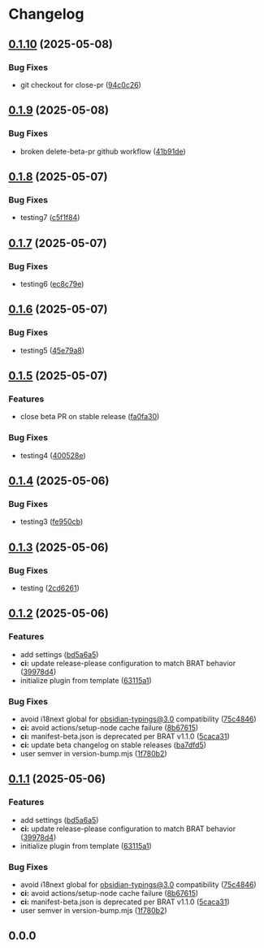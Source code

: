 # Changelog

## [0.1.10](https://github.com/baodrate/obsidian-timestampy/compare/0.1.9...0.1.10) (2025-05-08)


### Bug Fixes

* git checkout for close-pr ([94c0c26](https://github.com/baodrate/obsidian-timestampy/commit/94c0c262f66a3b982771a4f314dd3dbfedf3675b))

## [0.1.9](https://github.com/baodrate/obsidian-timestampy/compare/0.1.8...0.1.9) (2025-05-08)


### Bug Fixes

* broken delete-beta-pr github workflow ([41b91de](https://github.com/baodrate/obsidian-timestampy/commit/41b91de5d529d854c92caee618e67ddb4b09257f))

## [0.1.8](https://github.com/baodrate/obsidian-timestampy/compare/0.1.7...0.1.8) (2025-05-07)


### Bug Fixes

* testing7 ([c5f1f84](https://github.com/baodrate/obsidian-timestampy/commit/c5f1f845516281a6f14d6b8f915e78ce1e654bcc))

## [0.1.7](https://github.com/baodrate/obsidian-timestampy/compare/0.1.6...0.1.7) (2025-05-07)


### Bug Fixes

* testing6 ([ec8c79e](https://github.com/baodrate/obsidian-timestampy/commit/ec8c79ea820ef6b525c5b4ff971c578e6db5332f))

## [0.1.6](https://github.com/baodrate/obsidian-timestampy/compare/0.1.5...0.1.6) (2025-05-07)


### Bug Fixes

* testing5 ([45e79a8](https://github.com/baodrate/obsidian-timestampy/commit/45e79a8d4646d142590b5b6326e6485cb577fda7))

## [0.1.5](https://github.com/baodrate/obsidian-timestampy/compare/0.1.4...0.1.5) (2025-05-07)


### Features

* close beta PR on stable release ([fa0fa30](https://github.com/baodrate/obsidian-timestampy/commit/fa0fa30f438fb619e9b7c9323a04f97a26916726))


### Bug Fixes

* testing4 ([400528e](https://github.com/baodrate/obsidian-timestampy/commit/400528ea9ef9d9baf52c9e9d751a9718e9b7a39e))

## [0.1.4](https://github.com/baodrate/obsidian-timestampy/compare/0.1.3...0.1.4) (2025-05-06)


### Bug Fixes

* testing3 ([fe950cb](https://github.com/baodrate/obsidian-timestampy/commit/fe950cb41b35ab6a6943670bce403b7d2e053a6b))

## [0.1.3](https://github.com/baodrate/obsidian-timestampy/compare/0.1.2...0.1.3) (2025-05-06)


### Bug Fixes

* testing ([2cd6261](https://github.com/baodrate/obsidian-timestampy/commit/2cd62610efb91872dcf4945b91cd0fe17b213193))

## [0.1.2](https://github.com/baodrate/obsidian-timestampy/compare/0.1.1...0.1.2) (2025-05-06)


### Features

* add settings ([bd5a6a5](https://github.com/baodrate/obsidian-timestampy/commit/bd5a6a5551db880b8901759c9339cc0f98533608))
* **ci:** update release-please configuration to match BRAT behavior ([39978d4](https://github.com/baodrate/obsidian-timestampy/commit/39978d46cf0cbfd298664453b7fa5ac8dc3ec70c))
* initialize plugin from template ([63115a1](https://github.com/baodrate/obsidian-timestampy/commit/63115a12615c3b1df1c56fefd09b65bea3a21922))


### Bug Fixes

* avoid i18next global for obsidian-typings@3.0 compatibility ([75c4846](https://github.com/baodrate/obsidian-timestampy/commit/75c4846d5a3e4b5e4b192c17f409e84a78a3b626))
* **ci:** avoid actions/setup-node cache failure ([8b67615](https://github.com/baodrate/obsidian-timestampy/commit/8b67615fb672cfc7a4b05f8932e304cb8642df0e))
* **ci:** manifest-beta.json is deprecated per BRAT v1.1.0 ([5caca31](https://github.com/baodrate/obsidian-timestampy/commit/5caca31370512593c160781835e6f00a164f77ad))
* **ci:** update beta changelog on stable releases ([ba7dfd5](https://github.com/baodrate/obsidian-timestampy/commit/ba7dfd5dfc5ef07d0e76e14f5717c59e0e2de5b7))
* user semver in version-bump.mjs ([1f780b2](https://github.com/baodrate/obsidian-timestampy/commit/1f780b2f0790845f2ddd9383e1d7b60613625753))

## [0.1.1](https://github.com/baodrate/obsidian-timestampy/compare/0.1.0...0.1.1) (2025-05-06)


### Features

* add settings ([bd5a6a5](https://github.com/baodrate/obsidian-timestampy/commit/bd5a6a5551db880b8901759c9339cc0f98533608))
* **ci:** update release-please configuration to match BRAT behavior ([39978d4](https://github.com/baodrate/obsidian-timestampy/commit/39978d46cf0cbfd298664453b7fa5ac8dc3ec70c))
* initialize plugin from template ([63115a1](https://github.com/baodrate/obsidian-timestampy/commit/63115a12615c3b1df1c56fefd09b65bea3a21922))


### Bug Fixes

* avoid i18next global for obsidian-typings@3.0 compatibility ([75c4846](https://github.com/baodrate/obsidian-timestampy/commit/75c4846d5a3e4b5e4b192c17f409e84a78a3b626))
* **ci:** avoid actions/setup-node cache failure ([8b67615](https://github.com/baodrate/obsidian-timestampy/commit/8b67615fb672cfc7a4b05f8932e304cb8642df0e))
* **ci:** manifest-beta.json is deprecated per BRAT v1.1.0 ([5caca31](https://github.com/baodrate/obsidian-timestampy/commit/5caca31370512593c160781835e6f00a164f77ad))
* user semver in version-bump.mjs ([1f780b2](https://github.com/baodrate/obsidian-timestampy/commit/1f780b2f0790845f2ddd9383e1d7b60613625753))

## 0.0.0
